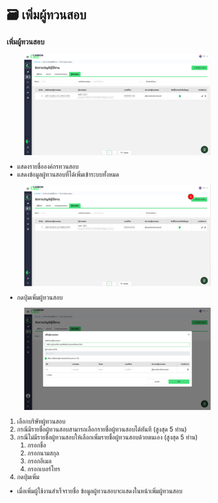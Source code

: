 # 🗃️ เพิ่มผู้ทวนสอบ

### เพิ่มผู้ทวนสอบ

<figure><img src="../../.gitbook/assets/image (6).png" alt=""><figcaption></figcaption></figure>

* แสดงรายชื่อองค์กรทวนสอบ
* แสดงข้อมูลผู้ทวนสอบที่ได้เพิ่มเข้าระบบทั้งหมด&#x20;

<figure><img src="../../.gitbook/assets/image (1) (1) (1) (1).png" alt=""><figcaption></figcaption></figure>

* กดปุ่มเพิ่มผู้ทวนสอบ

<figure><img src="../../.gitbook/assets/image (2) (1) (1).png" alt=""><figcaption></figcaption></figure>

1. เลือกบริษัทผู้ทวนสอบ
2. กรณีมีรายชื่อผู้ทวนสอบสามารถเลือกรายชื่อผู้ทวนสอบได้ทันที (สูงสุด 5 ท่าน)
3. กรณีไม่มีรายชื่อผู้ทวนสอบให้เลือกเพิ่มรายชื่อผู้ทวนสอบด้วยตนเอง (สูงสุด 5 ท่าน)
   1. กรอกชื่อ
   2. กรอกนามสกุล
   3. กรอกอีเมล
   4. กรอกเบอร์โทร
4. กดปุ่มเพิ่ม

* เมื่อเพิ่มผู้ใช้งานสำเร็จรายชื่อ ข้อมูลผู้ทวนสอบจะแสดงในหน้าเพิ่มผู้ทวนสอบ
